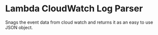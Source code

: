 # Lambda CloudWatch Log Parser
Snags the event data from cloud watch and returns it as an easy to use JSON object.
